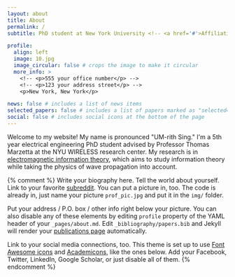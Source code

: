 ```yaml
---
layout: about
title: About
permalink: /
subtitle: PhD student at New York University <!-- <a href='#'>Affiliations</a>. Address. Contacts. Motto. Etc. -->

profile:
  align: left
  image: 10.jpg
  image_circular: false # crops the image to make it circular
  more_info: >
    <!-- <p>555 your office number</p> -->
    <!-- <p>123 your address street</p> -->
    <p>New York, New York</p>

news: false # includes a list of news items
selected_papers: false # includes a list of papers marked as "selected={true}"
social: false # includes social icons at the bottom of the page
---
```


Welcome to my website! My name is pronounced "UM-rith Sing." I'm a 5th year electrical engineering PhD student advised by Professor Thomas Marzetta at the NYU WIRELESS research center. My research is in [electromagnetic information theory](http://arxiv.org/pdf/2212.02882), which aims to study information theory while taking the physics of wave propagation into account.


{% comment %}
Write your biography here. Tell the world about yourself. Link to your favorite [subreddit](http://reddit.com). You can put a picture in, too. The code is already in, just name your picture `prof_pic.jpg` and put it in the `img/` folder.

Put your address / P.O. box / other info right below your picture. You can also disable any of these elements by editing `profile` property of the YAML header of your `_pages/about.md`. Edit `_bibliography/papers.bib` and Jekyll will render your [publications page](/al-folio/publications/) automatically.

Link to your social media connections, too. This theme is set up to use [Font Awesome icons](https://fontawesome.com/) and [Academicons](https://jpswalsh.github.io/academicons/), like the ones below. Add your Facebook, Twitter, LinkedIn, Google Scholar, or just disable all of them.
{% endcomment %}
